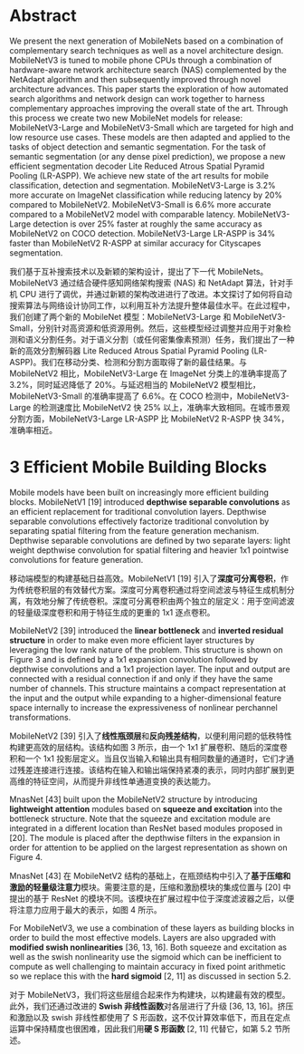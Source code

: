 
# Abstract
We present the next generation of MobileNets based on a combination of complementary search techniques as well as a novel architecture design. MobileNetV3 is tuned to mobile phone CPUs through a combination of hardware-aware network architecture search (NAS) complemented by the NetAdapt algorithm and then subsequently improved through novel architecture advances. This paper starts the exploration of how automated search algorithms and network design can work together to harness complementary approaches improving the overall state of the art. Through this process we create two new MobileNet models for release: MobileNetV3-Large and MobileNetV3-Small which are targeted for high and low resource use cases. These models are then adapted and applied to the tasks of object detection and semantic segmentation. For the task of semantic segmentation (or any dense pixel prediction), we propose a new efficient segmentation decoder Lite Reduced Atrous Spatial Pyramid Pooling (LR-ASPP). We achieve new state of the art results for mobile classification, detection and segmentation. MobileNetV3-Large is 3.2% more accurate on ImageNet classification while reducing latency by 20% compared to MobileNetV2. MobileNetV3-Small is 6.6% more accurate compared to a MobileNetV2 model with comparable latency. MobileNetV3-Large detection is over 25% faster at roughly the same accuracy as MobileNetV2 on COCO detection. MobileNetV3-Large LR-ASPP is 34% faster than MobileNetV2 R-ASPP at similar accuracy for Cityscapes segmentation.

我们基于互补搜索技术以及新颖的架构设计，提出了下一代 MobileNets。MobileNetV3 通过结合硬件感知网络架构搜索 (NAS) 和 NetAdapt 算法，针对手机 CPU 进行了调优，并通过新颖的架构改进进行了改进。本文探讨了如何将自动搜索算法与网络设计协同工作，以利用互补方法提升整体最佳水平。在此过程中，我们创建了两个新的 MobileNet 模型：MobileNetV3-Large 和 MobileNetV3-Small，分别针对高资源和低资源用例。然后，这些模型经过调整并应用于对象检测和语义分割任务。对于语义分割（或任何密集像素预测）任务，我们提出了一种新的高效分割解码器 Lite Reduced Atrous Spatial Pyramid Pooling (LR-ASPP)。我们在移动分类、检测和分割方面取得了新的最佳结果。与 MobileNetV2 相比，MobileNetV3-Large 在 ImageNet 分类上的准确率提高了 3.2%，同时延迟降低了 20%。与延迟相当的 MobileNetV2 模型相比，MobileNetV3-Small 的准确率提高了 6.6%。在 COCO 检测中，MobileNetV3-Large 的检测速度比 MobileNetV2 快 25% 以上，准确率大致相同。在城市景观分割方面，MobileNetV3-Large LR-ASPP 比 MobileNetV2 R-ASPP 快 34%，准确率相近。

# 3 Efficient Mobile Building Blocks
Mobile models have been built on increasingly more efficient building blocks. MobileNetV1 [19] introduced **depthwise separable convolutions** as an efficient replacement for traditional convolution layers. Depthwise separable convolutions effectively factorize traditional convolution by separating spatial filtering from the feature generation mechanism. Depthwise separable convolutions are defined by two separate layers: light weight depthwise convolution for spatial filtering and heavier 1x1 pointwise convolutions for feature generation.

移动端模型的构建基础日益高效。MobileNetV1 [19] 引入了**深度可分离卷积**，作为传统卷积层的有效替代方案。深度可分离卷积通过将空间滤波与特征生成机制分离，有效地分解了传统卷积。深度可分离卷积由两个独立的层定义：用于空间滤波的轻量级深度卷积和用于特征生成的更重的 1x1 逐点卷积。

MobileNetV2 [39] introduced the **linear bottleneck** and **inverted residual structure** in order to make even more efficient layer structures by leveraging the low rank nature of the problem. This structure is shown on Figure 3 and is defined by a 1x1 expansion convolution followed by depthwise convolutions and a 1x1 projection layer. The input and output are connected with a residual connection if and only if they have the same number of channels. This structure maintains a compact representation at the input and the output while expanding to a higher-dimensional feature space internally to increase the expressiveness of nonlinear perchannel transformations.

MobileNetV2 [39] 引入了**线性瓶颈层**和**反向残差结构**，以便利用问题的低秩特性构建更高效的层结构。该结构如图 3 所示，由一个 1x1 扩展卷积、随后的深度卷积和一个 1x1 投影层定义。当且仅当输入和输出具有相同数量的通道时，它们才通过残差连接进行连接。该结构在输入和输出端保持紧凑的表示，同时内部扩展到更高维的特征空间，从而提升非线性单通道变换的表达能力。

MnasNet [43] built upon the MobileNetV2 structure by introducing **lightweight attention** modules based on **squeeze and excitation** into the bottleneck structure. Note that the squeeze and excitation module are integrated in a different location than ResNet based modules proposed in [20]. The module is placed after the depthwise filters in the expansion in order for attention to be applied on the largest representation as shown on Figure 4.

MnasNet [43] 在 MobileNetV2 结构的基础上，在瓶颈结构中引入了**基于压缩和激励的轻量级注意力**模块。需要注意的是，压缩和激励模块的集成位置与 [20] 中提出的基于 ResNet 的模块不同。该模块在扩展过程中位于深度滤波器之后，以便将注意力应用于最大的表示，如图 4 所示。

For MobileNetV3, we use a combination of these layers as building blocks in order to build the most effective models. Layers are also upgraded with **modified swish nonlinearities** [36, 13, 16]. Both squeeze and excitation as well as the swish nonlinearity use the sigmoid which can be inefficient to compute as well challenging to maintain accuracy in fixed point arithmetic so we replace this with the **hard sigmoid** [2, 11] as discussed in section 5.2.


对于 MobileNetV3，我们将这些层组合起来作为构建块，以构建最有效的模型。此外，我们还通过改进的 **Swish 非线性函数**对各层进行了升级 [36, 13, 16]。挤压和激励以及 swish 非线性都使用了 S 形函数，这不仅计算效率低下，而且在定点运算中保持精度也很困难，因此我们用**硬 S 形函数** [2, 11] 代替它，如第 5.2 节所述。


